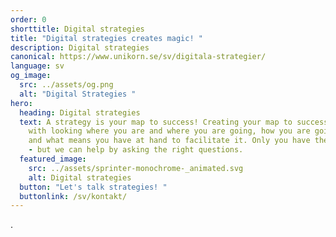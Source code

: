 ```yaml
---
order: 0
shorttitle: Digital strategies
title: "Digital strategies creates magic! "
description: Digital strategies
canonical: https://www.unikorn.se/sv/digitala-strategier/
language: sv
og_image:
  src: ../assets/og.png
  alt: "Digital Strategies "
hero:
  heading: Digital strategies
  text: A strategy is your map to success! Creating your map to success starts
    with looking where you are and where you are going, how you are going there
    and what means you have at hand to facilitate it. Only you have the answers
    - but we can help by asking the right questions.
  featured_image:
    src: ../assets/sprinter-monochrome-_animated.svg
    alt: Digital strategies
  button: "Let's talk strategies! "
  buttonlink: /sv/kontakt/
---
```

.